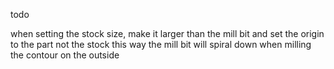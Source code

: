 todo

when setting the stock size, make it larger than the mill bit
and set the origin to the part not the stock
this way the mill bit will spiral down when milling the contour on the outside
